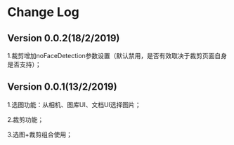 # Change Log

## Version 0.0.2(18/2/2019)

1.裁剪增加noFaceDetection参数设置（默认禁用，是否有效取决于裁剪页面自身是否支持）；

## Version 0.0.1(13/2/2019)

1.选图功能：从相机、图库UI、文档UI选择图片；

2.裁剪功能；

3.选图+裁剪组合使用；
